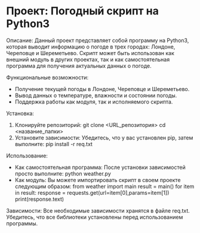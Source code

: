 # Проект: Погодный скрипт на Python3

Описание:
Данный проект представляет собой программу на Python3, которая выводит информацию о погоде в трех городах: Лондоне, Череповце и Шереметьево. Скрипт может быть использован как внешний модуль в других проектах, так и как самостоятельная программа для получения актуальных данных о погоде.

Функциональные возможности:
- Получение текущей погоды в Лондоне, Череповце и Шереметьево.
- Вывод данных о температуре, влажности и состоянии погоды.
- Поддержка работы как модуля, так и исполняемого скрипта.

Установка:
1. Клонируйте репозиторий:
    git clone <URL_репозитория>
    cd <название_папки>
2. Установите зависимости:
    Убедитесь, что у вас установлен pip, затем выполните:
    pip install -r req.txt
    

Использование:
- Как самостоятельная программа:
    После установки зависимостей просто выполните:
    python weather.py
- Как модуль:
    Вы можете импортировать скрипт в своем проекте следующим образом:
    from weather import main
    result = main()
    for item in result:
        response = requests.get(url=item[0],params=item[1])
        print(response.text)
    
Зависимости:
Все необходимые зависимости хранятся в файле req.txt. Убедитесь, что все библиотеки установлены перед использованием программы.
